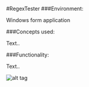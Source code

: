 #RegexTester
###Environment:

Windows form application

###Concepts used:

Text..

###Functionality:

Text..


![alt tag](https://raw.github.com/andrewjhinger/RegexTester/master/Capture.JPG)

